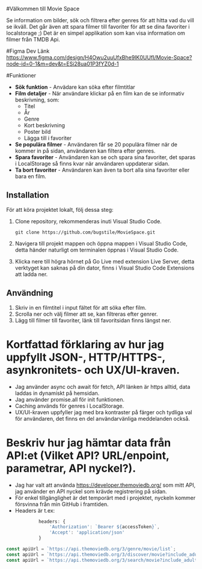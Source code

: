 
#Välkommen till Movie Space

Se information om bilder, sök och filtrera efter genres för att hitta vad du vill se ikväll.
Det går även att spara filmer till favoriter för att se dina favoriter i localstorage ;)
Det är en simpel applikation som kan visa information om filmer från TMDB Api.

#Figma Dev Länk
https://www.figma.com/design/H4Owu2uuUfxBhe9IK0UUfI/Movie-Space?node-id=0-1&m=dev&t=ESi28ua01P3fYZ0d-1 

#Funktioner
- **Sök funktion** - Anvädare kan söka efter filmtitlar
- **Film detaljer** - När användare klickar på en film kan de se informativ beskrivning, som:
  - Titel
  - År
  - Genre
  - Kort beskrivning
  - Poster bild
  - Lägga till i favoriter
- **Se populära filmer** - Användaren får se 20 populära filmer när de kommer in på sidan, användaren kan filtera efter genres.
- **Spara favoriter** - Användaren kan se och spara sina favoriter, det sparas i LocalStorage så finns kvar när användaren uppdaterar sidan.
- **Ta bort favoriter** - Användaren kan även ta bort alla sina favoriter eller bara en film.

## Installation
För att köra projektet lokalt, följ dessa steg:

1. Clone repository, rekommenderas inuti Visual Studio Code.
   ```
   git clone https://github.com/bugstile/MovieSpace.git
   ```

2. Navigera till projekt mappen och öppna mappen i Visual Studio Code, detta händer naturligt om terminalen öppnas i Visual Studio Code.

3. Klicka nere till högra hörnet på Go Live med extension Live Server, detta verktyget kan saknas på din dator, finns i Visual Studio Code Extensions att ladda ner.

## Användning

1. Skriv in en filmtitel i input fältet för att söka efter film.
2. Scrolla ner och välj filmer att se, kan filtreras efter genrer.
3. Lägg till filmer till favoriter, länk till favoritsidan finns längst ner.


# Kortfattad förklaring av hur jag uppfyllt JSON-, HTTP/HTTPS-, asynkronitets- och UX/UI-kraven.

- Jag använder async och await för fetch, API länken är https alltid, data laddas in dynamiskt på hemsidan.
- Jag använder promise.all för init funktionen.
- Caching används för genres i LocalStorage.
- UX/UI-kraven uppfyller jag med bra kontraster på färger och tydliga val för användaren, det finns en del användarvänliga meddelanden också.

# Beskriv hur jag hämtar data från API:et (Vilket API? URL/enpoint, parametrar, API nyckel?).

- Jag har valt att använda https://developer.themoviedb.org/ som mitt API, jag använder en API nyckel som krävde registrering på sidan. 
- För enkel tillgänglighet är det temporärt med i projektet, nyckeln kommer försvinna från min GitHub i framtiden.
- Headers är t.ex:
```js
            headers: {
                'Authorization': `Bearer ${accessToken}`,
                'Accept': 'application/json'
            }
```
```js
const apiUrl = `https://api.themoviedb.org/3/genre/movie/list`;
const apiUrl = `https://api.themoviedb.org/3/discover/movie?include_adult=false&include_video=false&language=en-US&page=${page}&sort_by=popularity.desc${genreQuery}`;
const apiUrl = `https://api.themoviedb.org/3/search/movie?include_adult=false&language=en-US&page=${searchPage}&query=${encodeURIComponent(title)}`;
```



